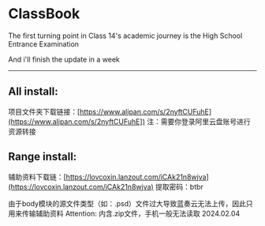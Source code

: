 # ClassBook
The first turning point in Class 14's academic journey is the High School Entrance Examination

And i'll finish the update in a week

---
## All install:
项目文件夹下载链接：[https://www.alipan.com/s/2nyftCUFuhE](https://www.alipan.com/s/2nyftCUFuhE])
注：需要你登录阿里云盘账号进行资源转接
  
## Range install:
辅助资料下载链：[https://lovcoxin.lanzout.com/iCAk21n8wjva](https://lovcoxin.lanzout.com/iCAk21n8wjva)
提取密码：btbr

由于body模块的源文件类型（如：.psd）文件过大导致蓝奏云无法上传，因此只用来传输辅助资料
Attention: 内含.zip文件，手机一般无法读取
2024.02.04


